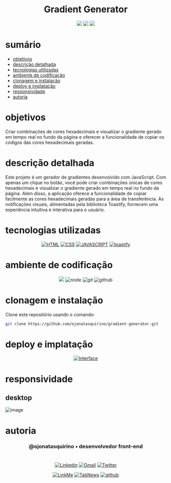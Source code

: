 <h1 align="center"> Gradient Generator </h1>

[comment]: <> (Adicione o seu usuário  e o nome do repositório)

<p align="center">
  <image
  src="https://img.shields.io/github/languages/count/ojonatasquirino/gradient-generator"
  />
  <image
  src="https://img.shields.io/github/languages/top/ojonatasquirino/gradient-generator"
  />
  <image
  src="https://img.shields.io/github/last-commit/ojonatasquirino/gradient-generator"
  />

</p>

# sumário 

- [objetivos](#id01)
- [descrição detalhada](#id01.01)
- [tecnologias utilizadas](#id04)
- [ambiente de codificação](#id05)
- [clonagem e instalação](#id06)
- [deploy e implatação](#id06.01)
- [responsividade](#id06.02)
- [autoria](#id07)



# objetivos <a name="id01"></a>


Criar combinações de cores hexadecimais e visualizar o gradiente gerado em tempo real no fundo da página e oferecer a funcionalidade de copiar os códigos das cores hexadecimais geradas.



# descrição detalhada <a name="id01.01"></a>


Este projeto é um gerador de gradientes desenvolvido com JavaScript. Com apenas um clique no botão, você pode criar combinações únicas de cores hexadecimais e visualizar o gradiente gerado em tempo real no fundo da página. Além disso, a aplicação oferece a funcionalidade de copiar facilmente as cores hexadecimais geradas para a área de transferência. As notificações visuais, alimentadas pela biblioteca Toastify, fornecem uma experiência intuitiva e interativa para o usuário.



# tecnologias utilizadas <a name="id04"></a>

<div  align='center'> 

 
[![HTML](https://img.shields.io/badge/HTML-0D1117?style=for-the-badge&logo=html5&logoColor=red)]()
[![CSS](https://img.shields.io/badge/CSS-0D1117?style=for-the-badge&logo=css3&logoColor=1572B6)]()
[![JAVASCRIPT](https://img.shields.io/badge/JavaScript-0D1117?style=for-the-badge&logo=javascript&logoColor=yellow)]()
[![toastify](https://img.shields.io/badge/toastify-0D1117?style=for-the-badge&logo=Databricks&logoColor=fff)]()

[comment]: <> (link para adicionar badges: https://dev.to/envoy_/150-badges-for-github-pnk) 

</div>

# ambiente de codificação <a name="id05"></a>

<div  align='center'> 

![](https://img.shields.io/badge/VSCode-0D1117?style=for-the-badge&logo=visual%20studio%20code&logoColor=blue)
![node](https://img.shields.io/badge/Nodejs-0D1117?style=for-the-badge&logo=node.js&logoColor=green)
![git](https://img.shields.io/badge/GIT-0D1117?style=for-the-badge&logo=git&logoColor=red)
![github](https://img.shields.io/badge/Github-0D1117?style=for-the-badge&logo=github&logoColor=fff)
</div>


# clonagem e instalação <a name="id06"></a>

Clone este repositório usando o comando:

```bash
git clone https://github.com/ojonatasquirino/gradient-generator.git
```

# deploy e implatação  <a name="id06.01"></a>

<div  align='center'> 

[![Interface](https://img.shields.io/badge/visualizar_Gradient_Generator-000?style=for-the-badge&logo=&logoColor=054595)](https://gradient-generator-ashen.vercel.app/)

</div>


[comment]: <> (Adicione o link da implatação)

# responsividade  <a name="id06.02"></a>

## desktop 

[comment]: <> (adicione a imagem)

![image](https://github.com/ojonatasquirino/gradient-generator/assets/105068717/ada08293-eb54-490d-aa29-a1511507a591)


# autoria <a name="id07"></a>

[comment]: <> (Adicione seu nome e função)

<h3 align='center'> @ojonatasquirino • desenvolvedor front-end
 </h3>

#

[comment]: <> (Adicione as suas redes sociais e profissionais)

<div  align='center'>

[![Linkedin](https://img.shields.io/badge/LinkedIn-0D1117?style=for-the-badge&logo=linkedin&logoColor=blue)](https://www.linkedin.com/in/jonatasquirino/)
<a href = "mailto:quirinoj02@gmail.com">
![Gmail](https://img.shields.io/badge/Gmail-0D1117?style=for-the-badge&logo=gmail&logoColor=red)</a>
[![Twitter](https://img.shields.io/badge/Twitter-0D1117?style=for-the-badge&logo=twitter&logoColor=054595)](https://twitter.com/ojonatasquirino)

[![LinkMe](https://img.shields.io/badge/linkMe-0D1117?style=for-the-badge&logo=upcloud&logoColor=orange)](https://bit.ly/linkquirino)
[![TabNews](https://img.shields.io/badge/tabnews-0D1117?style=for-the-badge&logo=Databricks&logoColor=fff)](https://www.tabnews.com.br/ojonatasquirino)
[![github](https://img.shields.io/badge/Github-0D1117?style=for-the-badge&logo=github&logoColor=fff)](https://www.github.com/ojonatasquirino)
</div>
